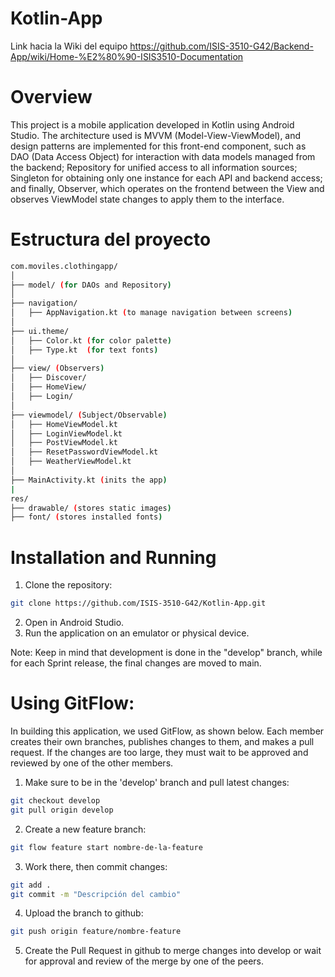 # Kotlin-App

Link hacia la Wiki del equipo https://github.com/ISIS-3510-G42/Backend-App/wiki/Home-%E2%80%90-ISIS3510-Documentation

# Overview

This project is a mobile application developed in Kotlin using Android Studio. The architecture used is MVVM (Model-View-ViewModel), and design patterns are implemented for this front-end component, such as DAO (Data Access Object) for interaction with data models managed from the backend; Repository for unified access to all information sources; Singleton for obtaining only one instance for each API and backend access; and finally, Observer, which operates on the frontend between the View and observes ViewModel state changes to apply them to the interface.

# Estructura del proyecto
```bash
com.moviles.clothingapp/
│
├── model/ (for DAOs and Repository)
│
├── navigation/
│   ├── AppNavigation.kt (to manage navigation between screens)
│
├── ui.theme/
│   ├── Color.kt (for color palette)
│   ├── Type.kt  (for text fonts)
│
├── view/ (Observers)
│   ├── Discover/
│   ├── HomeView/
│   ├── Login/
│
├── viewmodel/ (Subject/Observable)
│   ├── HomeViewModel.kt
│   ├── LoginViewModel.kt
│   ├── PostViewModel.kt
│   ├── ResetPasswordViewModel.kt
│   ├── WeatherViewModel.kt
│
├── MainActivity.kt (inits the app)
|
res/
├── drawable/ (stores static images)
├── font/ (stores installed fonts)
```

# Installation and Running
1. Clone the repository:
```bash
git clone https://github.com/ISIS-3510-G42/Kotlin-App.git
```
2. Open in Android Studio.
3. Run the application on an emulator or physical device.

Note: Keep in mind that development is done in the "develop" branch, while for each Sprint release, the final changes are moved to main.

# Using GitFlow:
In building this application, we used GitFlow, as shown below. Each member creates their own branches, publishes changes to them, and makes a pull request. If the changes are too large, they must wait to be approved and reviewed by one of the other members.

1. Make sure to be in the 'develop' branch and pull latest changes:
```bash
git checkout develop
git pull origin develop
```

2. Create a new feature branch:
```bash
git flow feature start nombre-de-la-feature
```

3. Work there, then commit changes:
```bash
git add .
git commit -m "Descripción del cambio"
```

4. Upload the branch to github:
```bash
git push origin feature/nombre-feature
```

5. Create the Pull Request in github to merge changes into develop or wait for approval and review of the merge by one of the peers.



